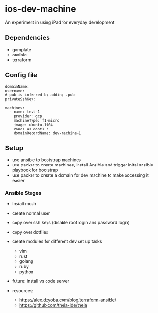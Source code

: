 # ios-dev-machine
An experiment in using iPad for everyday development

## Dependencies

- gomplate
- ansible
- terraform

## Config file

```
domainName: 
username: 
# pub is inferred by adding .pub
privateSshKey: 

machines:
  - name: test-1
    provider: gcp
    machineType: f1-micro
    image: ubuntu-1904
    zone: us-east1-c
    domainRecordName: dev-machine-1

```

## Setup

- use ansible to bootstrap machines
- use packer to create machines, install Ansible and trigger inital ansible playbook for bootstrap
- use packer to create a domain for dev machine to make accessing it easier

### Ansible Stages

- install mosh
- create normal user
- copy over ssh keys (disable root login and password login)
- copy over dotfiles

- create modules for different dev set up tasks
	- vim
	- rust
	- golang
	- ruby
	- python

- future: install vs code server

- resources:
	- https://alex.dzyoba.com/blog/terraform-ansible/
    - https://github.com/theia-ide/theia
